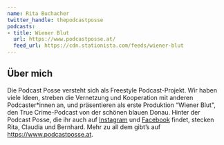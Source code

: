 ```yaml
---
name: Rita Buchacher
twitter_handle: thepodcastposse
podcasts:
- title: Wiener Blut
  url: https://www.podcastposse.at/
  feed_url: https://cdn.stationista.com/feeds/wiener-blut 
---
```


## Über mich

Die Podcast Posse versteht sich als Freestyle Podcast-Projekt. Wir haben viele
Ideen, streben die Vernetzung und Kooperation mit anderen Podcaster*innen an,
und präsentieren als erste Produktion “Wiener Blut", den True Crime-Podcast von
der schönen blauen Donau. Hinter der Podcast Posse, die ihr auch auf
[Instagram](https://instagram.com/podcastpossevienna) und
[Facebook](https://facebook.com/ThePodcastPosse) findet,
stecken Rita, Claudia und Bernhard. Mehr zu all dem gibt’s auf
<https://www.podcastposse.at>.
